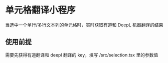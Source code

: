 # 单元格翻译小程序

当选中一个单行/多行文本列的单元格时，实时获取有道和 DeepL 机器翻译的结果

## 使用前提

需要先获得有道翻译和 deepl 翻译的 key，填写 /src/selection.tsx 里的参数值
